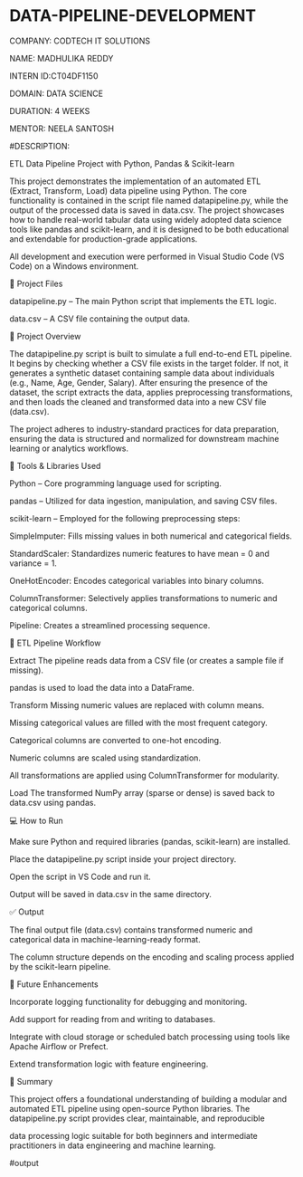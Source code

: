 # DATA-PIPELINE-DEVELOPMENT
COMPANY: CODTECH IT SOLUTIONS

NAME: MADHULIKA REDDY

INTERN ID:CT04DF1150

DOMAIN: DATA SCIENCE

DURATION: 4 WEEKS

MENTOR: NEELA SANTOSH

#DESCRIPTION:

ETL Data Pipeline Project with Python, Pandas & Scikit-learn

This project demonstrates the implementation of an automated ETL (Extract, Transform, Load) data pipeline using Python. The core functionality is contained in the script file named datapipeline.py, while the output of the processed data is saved in data.csv. The project showcases how to handle real-world tabular data using widely adopted data science tools like pandas and scikit-learn, and it is designed to be both educational and extendable for production-grade applications.

All development and execution were performed in Visual Studio Code (VS Code) on a Windows environment.

📁 Project Files

datapipeline.py – The main Python script that implements the ETL logic.

data.csv – A CSV file containing the output data.

🧱 Project Overview

The datapipeline.py script is built to simulate a full end-to-end ETL pipeline. It begins by checking whether a CSV file exists in the target folder. If not, it generates a synthetic dataset containing sample data about individuals (e.g., Name, Age, Gender, Salary). After ensuring the presence of the dataset, the script extracts the data, applies preprocessing transformations, and then loads the cleaned and transformed data into a new CSV file (data.csv).

The project adheres to industry-standard practices for data preparation, ensuring the data is structured and normalized for downstream machine learning or analytics workflows.

🧰 Tools & Libraries Used

Python – Core programming language used for scripting.

pandas – Utilized for data ingestion, manipulation, and saving CSV files.

scikit-learn – Employed for the following preprocessing steps:

SimpleImputer: Fills missing values in both numerical and categorical fields.

StandardScaler: Standardizes numeric features to have mean = 0 and variance = 1.

OneHotEncoder: Encodes categorical variables into binary columns.

ColumnTransformer: Selectively applies transformations to numeric and categorical columns.

Pipeline: Creates a streamlined processing sequence.

🔁 ETL Pipeline Workflow

Extract The pipeline reads data from a CSV file (or creates a sample file if missing).

pandas is used to load the data into a DataFrame.

Transform Missing numeric values are replaced with column means.

Missing categorical values are filled with the most frequent category.

Categorical columns are converted to one-hot encoding.

Numeric columns are scaled using standardization.

All transformations are applied using ColumnTransformer for modularity.

Load The transformed NumPy array (sparse or dense) is saved back to data.csv using pandas.

💻 How to Run

Make sure Python and required libraries (pandas, scikit-learn) are installed.

Place the datapipeline.py script inside your project directory.

Open the script in VS Code and run it.

Output will be saved in data.csv in the same directory.

✅ Output

The final output file (data.csv) contains transformed numeric and categorical data in machine-learning-ready format.

The column structure depends on the encoding and scaling process applied by the scikit-learn pipeline.

🚀 Future Enhancements

Incorporate logging functionality for debugging and monitoring.

Add support for reading from and writing to databases.

Integrate with cloud storage or scheduled batch processing using tools like Apache Airflow or Prefect.

Extend transformation logic with feature engineering.

📌 Summary

This project offers a foundational understanding of building a modular and automated ETL pipeline using open-source Python libraries. The datapipeline.py script provides clear, maintainable, and reproducible

data processing logic suitable for both beginners and intermediate practitioners in data engineering and machine learning.

#output
